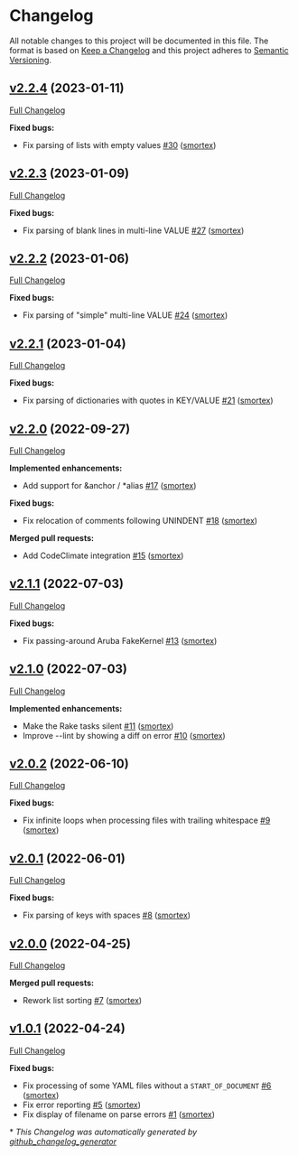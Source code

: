 # Changelog
All notable changes to this project will be documented in this file.
The format is based on [Keep a Changelog](https://keepachangelog.com/en/1.0.0/)
and this project adheres to [Semantic Versioning](https://semver.org/spec/v2.0.0.html).

## [v2.2.4](https://github.com/smortex/yaml-sort/tree/v2.2.4) (2023-01-11)

[Full Changelog](https://github.com/smortex/yaml-sort/compare/v2.2.3...v2.2.4)

**Fixed bugs:**

- Fix parsing of lists with empty values [\#30](https://github.com/smortex/yaml-sort/pull/30) ([smortex](https://github.com/smortex))

## [v2.2.3](https://github.com/smortex/yaml-sort/tree/v2.2.3) (2023-01-09)

[Full Changelog](https://github.com/smortex/yaml-sort/compare/v2.2.2...v2.2.3)

**Fixed bugs:**

- Fix parsing of blank lines in multi-line VALUE [\#27](https://github.com/smortex/yaml-sort/pull/27) ([smortex](https://github.com/smortex))

## [v2.2.2](https://github.com/smortex/yaml-sort/tree/v2.2.2) (2023-01-06)

[Full Changelog](https://github.com/smortex/yaml-sort/compare/v2.2.1...v2.2.2)

**Fixed bugs:**

- Fix parsing of "simple" multi-line VALUE [\#24](https://github.com/smortex/yaml-sort/pull/24) ([smortex](https://github.com/smortex))

## [v2.2.1](https://github.com/smortex/yaml-sort/tree/v2.2.1) (2023-01-04)

[Full Changelog](https://github.com/smortex/yaml-sort/compare/v2.2.0...v2.2.1)

**Fixed bugs:**

- Fix parsing of dictionaries with quotes in KEY/VALUE [\#21](https://github.com/smortex/yaml-sort/pull/21) ([smortex](https://github.com/smortex))

## [v2.2.0](https://github.com/smortex/yaml-sort/tree/v2.2.0) (2022-09-27)

[Full Changelog](https://github.com/smortex/yaml-sort/compare/v2.1.1...v2.2.0)

**Implemented enhancements:**

- Add support for &anchor / \*alias [\#17](https://github.com/smortex/yaml-sort/pull/17) ([smortex](https://github.com/smortex))

**Fixed bugs:**

- Fix relocation of comments following UNINDENT [\#18](https://github.com/smortex/yaml-sort/pull/18) ([smortex](https://github.com/smortex))

**Merged pull requests:**

- Add CodeClimate integration [\#15](https://github.com/smortex/yaml-sort/pull/15) ([smortex](https://github.com/smortex))

## [v2.1.1](https://github.com/smortex/yaml-sort/tree/v2.1.1) (2022-07-03)

[Full Changelog](https://github.com/smortex/yaml-sort/compare/v2.1.0...v2.1.1)

**Fixed bugs:**

- Fix passing-around Aruba FakeKernel [\#13](https://github.com/smortex/yaml-sort/pull/13) ([smortex](https://github.com/smortex))

## [v2.1.0](https://github.com/smortex/yaml-sort/tree/v2.1.0) (2022-07-03)

[Full Changelog](https://github.com/smortex/yaml-sort/compare/v2.0.2...v2.1.0)

**Implemented enhancements:**

- Make the Rake tasks silent [\#11](https://github.com/smortex/yaml-sort/pull/11) ([smortex](https://github.com/smortex))
- Improve --lint by showing a diff on error [\#10](https://github.com/smortex/yaml-sort/pull/10) ([smortex](https://github.com/smortex))

## [v2.0.2](https://github.com/smortex/yaml-sort/tree/v2.0.2) (2022-06-10)

[Full Changelog](https://github.com/smortex/yaml-sort/compare/v2.0.1...v2.0.2)

**Fixed bugs:**

- Fix infinite loops when processing files with trailing whitespace [\#9](https://github.com/smortex/yaml-sort/pull/9) ([smortex](https://github.com/smortex))

## [v2.0.1](https://github.com/smortex/yaml-sort/tree/v2.0.1) (2022-06-01)

[Full Changelog](https://github.com/smortex/yaml-sort/compare/v2.0.0...v2.0.1)

**Fixed bugs:**

- Fix parsing of keys with spaces [\#8](https://github.com/smortex/yaml-sort/pull/8) ([smortex](https://github.com/smortex))

## [v2.0.0](https://github.com/smortex/yaml-sort/tree/v2.0.0) (2022-04-25)

[Full Changelog](https://github.com/smortex/yaml-sort/compare/v1.0.1...v2.0.0)

**Merged pull requests:**

- Rework list sorting [\#7](https://github.com/smortex/yaml-sort/pull/7) ([smortex](https://github.com/smortex))

## [v1.0.1](https://github.com/smortex/yaml-sort/tree/v1.0.1) (2022-04-24)

[Full Changelog](https://github.com/smortex/yaml-sort/compare/v1.0.0...v1.0.1)

**Fixed bugs:**

- Fix processing of some YAML files without a `START_OF_DOCUMENT` [\#6](https://github.com/smortex/yaml-sort/pull/6) ([smortex](https://github.com/smortex))
- Fix error reporting [\#5](https://github.com/smortex/yaml-sort/pull/5) ([smortex](https://github.com/smortex))
- Fix display of filename on parse errors [\#1](https://github.com/smortex/yaml-sort/pull/1) ([smortex](https://github.com/smortex))



\* *This Changelog was automatically generated by [github_changelog_generator](https://github.com/github-changelog-generator/github-changelog-generator)*
